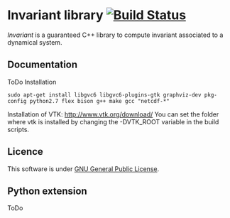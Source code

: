# Invariant library [![Build Status](https://travis-ci.com/ThomasLeMezo/invariant-lib.svg?token=7MJCVqaTjrQSyfdwcBiM&branch=master)](https://travis-ci.com/ThomasLeMezo/invariant-lib)

*Invariant* is a guaranteed C++ library to compute invariant associated to a dynamical system.


Documentation
-------------

ToDo
Installation

```{r, engine='bash'}
sudo apt-get install libgvc6 libgvc6-plugins-gtk graphviz-dev pkg-config python2.7 flex bison g++ make gcc "netcdf-*"
```

Installation of VTK:
http://www.vtk.org/download/
You can set the folder where vtk is installed by changing the -DVTK_ROOT variable in the build scripts.

Licence
-------

This software is under [GNU General Public License](https://www.gnu.org/copyleft/gpl.html).

Python extension
----------------

ToDo
